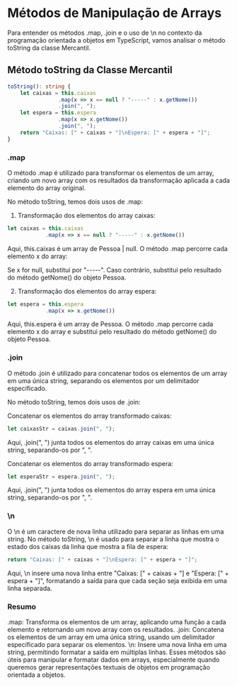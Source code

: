# Métodos de Manipulação de Arrays

Para entender os métodos .map, .join e o uso de \n no contexto da programação orientada a objetos em TypeScript, vamos analisar o método toString da classe Mercantil.

## Método toString da Classe Mercantil

```typescript
toString(): string {
    let caixas = this.caixas
                .map(x => x == null ? "-----" : x.getNome())
                .join(", ");
    let espera = this.espera
                .map(x => x.getNome())
                .join(", ");
    return "Caixas: [" + caixas + "]\nEspera: [" + espera + "]";
}
```

### .map

O método .map é utilizado para transformar os elementos de um array, criando um novo array com os resultados da transformação aplicada a cada elemento do array original.

No método toString, temos dois usos de .map:

1. Transformação dos elementos do array caixas:

```typescript
let caixas = this.caixas
            .map(x => x == null ? "-----" : x.getNome())
```

Aqui, this.caixas é um array de Pessoa | null. O método .map percorre cada elemento x do array:

Se x for null, substitui por "-----".
Caso contrário, substitui pelo resultado do método getNome() do objeto Pessoa.

2. Transformação dos elementos do array espera:

```typescript
let espera = this.espera
            .map(x => x.getNome())
```

Aqui, this.espera é um array de Pessoa. O método .map percorre cada elemento x do array e substitui pelo resultado do método getNome() do objeto Pessoa.

### .join
 
O método .join é utilizado para concatenar todos os elementos de um array em uma única string, separando os elementos por um delimitador especificado.

No método toString, temos dois usos de .join:

Concatenar os elementos do array transformado caixas:

```typescript
let caixasStr = caixas.join(", ");
```

Aqui, .join(", ") junta todos os elementos do array caixas em uma única string, separando-os por ", ".

Concatenar os elementos do array transformado espera:

```typescript
let esperaStr = espera.join(", ");
```

Aqui, .join(", ") junta todos os elementos do array espera em uma única string, separando-os por ", ".

### \n

O \n é um caractere de nova linha utilizado para separar as linhas em uma string. No método toString, \n é usado para separar a linha que mostra o estado dos caixas da linha que mostra a fila de espera:

```typescript
return "Caixas: [" + caixas + "]\nEspera: [" + espera + "]";
```

Aqui, \n insere uma nova linha entre "Caixas: [" + caixas + "] e "Espera: [" + espera + "]", formatando a saída para que cada seção seja exibida em uma linha separada.

### Resumo
.map: Transforma os elementos de um array, aplicando uma função a cada elemento e retornando um novo array com os resultados.
.join: Concatena os elementos de um array em uma única string, usando um delimitador especificado para separar os elementos.
\n: Insere uma nova linha em uma string, permitindo formatar a saída em múltiplas linhas.
Esses métodos são úteis para manipular e formatar dados em arrays, especialmente quando queremos gerar representações textuais de objetos em programação orientada a objetos.